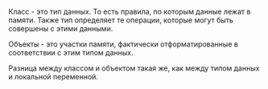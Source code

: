 
Класс - это тип данных. То есть правила, по которым данные лежат в памяти. Также тип определяет те операции, которые могут быть совершены с этими данными. 

Объекты - это участки памяти, фактически отформатированные в соответствии с этим типом данных. 

Разница между классом и объектом такая же, как между типом данных и локальной переменной.